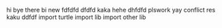 hi
bye
there
bi
new
fdfdfd
dfdfd
kaka
hehe
dhfdfd
plswork
yay
conflict
res
kaku
ddfdf
import turtle
import lib
import other lib
